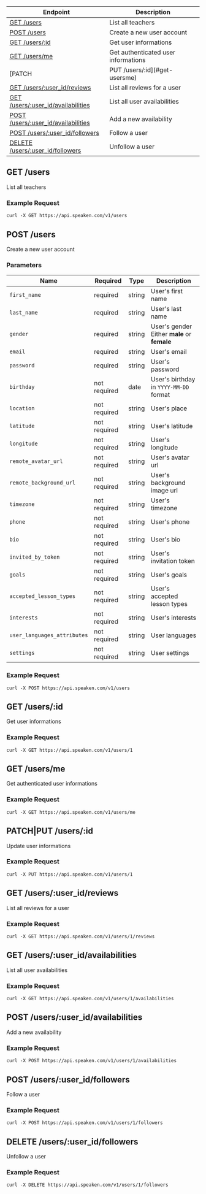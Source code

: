 |Endpoint|Description|
|--------|-----------|
|[GET /users](#get-usersme)| List all teachers |
|[POST /users](#get-usersme)| Create a new user account |
|[GET /users/:id](#get-usersme)| Get user informations |
|[GET /users/me](#get-usersme)| Get authenticated user informations |
|[PATCH|PUT /users/:id](#get-usersme)| Update authenticated user|
|[GET /users/:user_id/reviews](#put-usersme)| List all reviews for a user |
|[GET /users/:user_id/availabilities](#put-usersme)| List all user availabilities |
|[POST /users/:user_id/availabilities](#put-usersme)| Add a new availability |
|[POST /users/:user_id/followers](#put-usersme)| Follow a user |
|[DELETE /users/:user_id/followers](#put-usersme)| Unfollow a user |

## GET /users

List all teachers

### Example Request

```curl -X GET https://api.speaken.com/v1/users```


## POST /users

Create a new user account

### Parameters

|Name|Required|Type|Description|
|----|--------|----|-----------|
|```first_name```|required|string|User's first name|
|```last_name```|required|string|User's last name|
|```gender```|required|string|User's gender Either **male** or **female**|
|```email```|required|string|User's email|
|```password```|required|string|User's password|
|```birthday```|not required|date|User's birthday in ```YYYY-MM-DD``` format|
|```location```|not required|string|User's place|
|```latitude```|not required|string|User's latitude|
|```longitude```|not required|string|User's longitude|
|```remote_avatar_url```|not required|string|User's avatar url|
|```remote_background_url```|not required|string|User's background image url|
|```timezone```|not required|string|User's timezone|
|```phone```|not required|string|User's phone|
|```bio```|not required|string|User's bio|
|```invited_by_token```|not required|string|User's invitation token|
|```goals```|not required|string|User's goals|
|```accepted_lesson_types```|not required|string|User's accepted lesson types|
|```interests```|not required|string|User's interests|
|```user_languages_attributes```|not required|string|User languages|
|```settings```|not required|string|User settings |

### Example Request

```curl -X POST https://api.speaken.com/v1/users```


## GET /users/:id

Get user informations

### Example Request

```curl -X GET https://api.speaken.com/v1/users/1```


## GET /users/me

Get authenticated user informations

### Example Request

```curl -X GET https://api.speaken.com/v1/users/me```


## PATCH|PUT /users/:id

Update user informations

### Example Request

```curl -X PUT https://api.speaken.com/v1/users/1```


## GET /users/:user_id/reviews

List all reviews for a user

### Example Request

```curl -X GET https://api.speaken.com/v1/users/1/reviews```


## GET /users/:user_id/availabilities

List all user availabilities

### Example Request

```curl -X GET https://api.speaken.com/v1/users/1/availabilities```


## POST /users/:user_id/availabilities

Add a new availability

### Example Request

```curl -X POST https://api.speaken.com/v1/users/1/availabilities```


## POST /users/:user_id/followers

Follow a user

### Example Request

```curl -X POST https://api.speaken.com/v1/users/1/followers```


## DELETE /users/:user_id/followers


Unfollow a user

### Example Request

```curl -X DELETE https://api.speaken.com/v1/users/1/followers```

